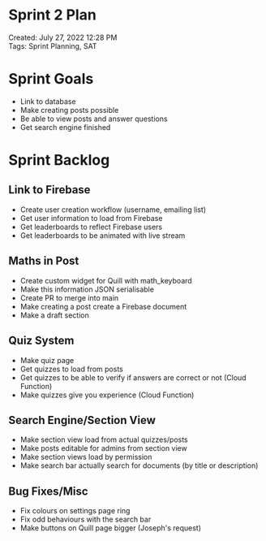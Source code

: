 # Sprint 2 Plan

Created: July 27, 2022 12:28 PM <br>
Tags: Sprint Planning, SAT <br>

# Sprint Goals
- Link to database
- Make creating posts possible
- Be able to view posts and answer questions
- Get search engine finished

# Sprint Backlog

## Link to Firebase

- Create user creation workflow (username, emailing list)
- Get user information to load from Firebase
- Get leaderboards to reflect Firebase users
- Get leaderboards to be animated with live stream

## Maths in Post
- Create custom widget for Quill with math_keyboard
- Make this information JSON serialisable
- Create PR to merge into main
- Make creating a post create a Firebase document
- Make a draft section

## Quiz System
- Make quiz page
- Get quizzes to load from posts
- Get quizzes to be able to verify if answers are correct or not (Cloud Function)
- Make quizzes give you experience (Cloud Function)

## Search Engine/Section View
- Make section view load from actual quizzes/posts
- Make posts editable for admins from section view
- Make section views load by permission
- Make search bar actually search for documents (by title or description)

## Bug Fixes/Misc
- Fix colours on settings page ring
- Fix odd behaviours with the search bar
- Make buttons on Quill page bigger (Joseph's request)

